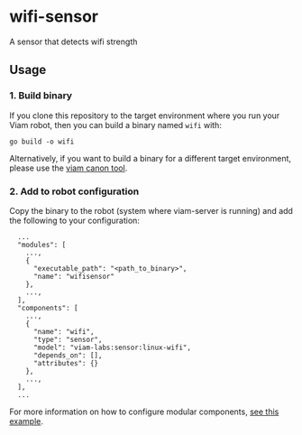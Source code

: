 # wifi-sensor

A sensor that detects wifi strength

## Usage

### 1. Build binary

If you clone this repository to the target environment where you run your Viam robot, then you can build a binary named `wifi` with:

```
go build -o wifi
```

Alternatively, if you want to build a binary for a different target environment, please use the [viam canon tool](https://github.com/viamrobotics/canon).

### 2. Add to robot configuration

Copy the binary to the robot (system where viam-server is running) and add the following to your configuration:

```
  ...
  "modules": [
    ...,
    {
      "executable_path": "<path_to_binary>",
      "name": "wifisensor"
    },
    ...,
  ],
  "components": [
    ...,
    {
      "name": "wifi",
      "type": "sensor",
      "model": "viam-labs:sensor:linux-wifi",
      "depends_on": [],
      "attributes": {}
    },
    ...,
  ],
  ...
```

For more information on how to configure modular components, [see this example](https://docs.viam.com/services/slam/run-slam-cartographer/#step-1-add-your-rdiplar-as-a-modular-component).
